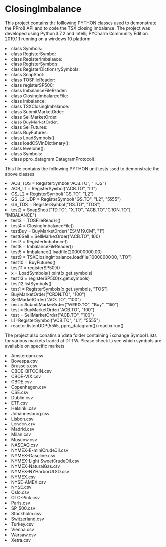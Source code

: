 <H1>ClosingImbalance</H1>

<p>
  This project contains the folllowing PYTHON classes used to demonstrate the PPro8 API and to code the TSX closing imbalance.
  The project was developed using Python 3.7.2 and Intellij PYCharm Community Edition 2019.1.1 running on a windows 10 platform
</p>
<li>
  class Symbols:
</li>
<li>  
  class RegisterSymbol:
</li>
<li>  
  class RegisterImbalance:
</li>
<li>  
  class RegisterSymbols:
</li>
<li>  
  class RegisterDictionarySymbols:
</li>
<li>  
  class SnapShot:
</li>
<li>  
  class TOSFileReader:
</li>
<li>  
  class registerSP500:
</li>
<li>  
  class ImbalanceFileReader:
</li>
<li>  
  class ClosingImbalanceFile:
</li>
<li>  
  class Imbalance:
</li>
<li>  
  class TSXClosingImbalance:
</li>
<li>  
  class SubmitMarketOrder:
</li>
<li>  
  class SellMarketOrder:
</li>
<li>  
  class BuyMarketOrder:
</li>
<li>  
  class SellFutures:
</li>
<li>  
  class BuyFutures:
</li>
<li>  
  class LoadSymbols():
</li>
<li>  
  class loadCSVinDictionary():
</li>
<li>  
  class levelone():
</li>
<li>  
  class Symbols:
</li>
<li>  
  class ppro_datagram(DatagramProtocol):
</li>

<p>
  This file contains the folllowing PYTHON unit tests used to demonstrate the above classes
</p>

<li>  
  ACB_TOS = RegisterSymbol("ACB.TO", "TOS")
</li>
<li>  
  ACB_L1  = RegisterSymbol("ACB.TO", "L1")
</li>
<li>  
  GS_L2   = RegisterSymbol("GS.TO", "L2")
</li>
<li>  
  GS_L2_UDP = RegisterSymbol("GS.TO", "L2", "5555")
</li>
<li>  
  GS_TOS  = RegisterSymbol("GS.TO", "TOS")
</li>
<li>  
  test2 = SnapShot(["TD.TO", "X.TO", "ACB.TO","CRON.TO"], "IMBALANCE")
</li>
<li>  
  test3 = TOSFileReader()
</li>
<li>  
  test4 = ClosingImbalanceFile()
</li>
<li>  
  testBuy  = BuyMarketOrder("ES\M19.CM", "1")
</li>
<li>  
  test6Sell = SellMarketOrder("ACB.TO", 100)
</li>
<li>  
  test7 = RegisterImbalance()
</li>
<li>  
  test8 = ImbalanceFileReader()
</li>
<li>  
  test5 = Imbalance().loadfile(200000000.00)
</li>
<li>  
  test9 = TSXClosingImbalance.loadfile(10000000.00, ".TO")
</li>
<li>  
  test10 = BuyFutures()
</li>
<li>  
  test11 = registerSP500()
</li>
<li>  
  x = LoadSymbols()
  print(x.get.symbols)
</li>
<li>  
  test13 = registerSP500(x.get.symbols)
</li>
<li>  
  test12.listSymbols()
</li>
<li>  
  test1 = RegisterSymbols(x.get.symbols, "TOS")
</li>
<li>  
  BuyMarketOrder("CRON.TO", "100")
</li>
<li>  
  SellMarketOrder("ACB.TO", "100")
</li>
<li>  
  test = SubmitMarketOrder("WEED.TO", "Buy", "100")
</li>
<li>  
  test = BuyMarketOrder("ACB.TO", "100")
</li>
<li>  
  test = SellMarketOrder("ACB.TO", "100")
</li>
<li>  
  L1=RegisterSymbol("ACB.TO", "L1", "5555")
</li>
<li>  
  reactor.listenUDP(5555, ppro_datagram())
  reactor.run()
</li>

<p>
  The project also conatins a \data folder containing Exchange Symbol Lists for various markets traded at DTTW. Please check to see which symbols are available on specific markets

</p>
  <li>Amsterdam.csv 
  <li>Bovespa.csv
  <li>Brussels.csv
  <li>CBOE-BITCOIN.csv
  <li>CBOE-VIX.csv
  <li>CBOE.csv
  <li>Copenhagen.csv
  <li>CSE.csv
  <li>Dublin.csv
  <li>ETF.csv
  <li>Helsinki.csv
  <li>Johannesburg.csv
  <li>Lisbon.csv
  <li>London.csv
  <li>Madrid.csv
  <li>Milan.csv
  <li>Moscow.csv
  <li>NASDAQ.csv
  <li>NYMEX-E-miniCrudeOil.csv
  <li>NYMEX-Gasoline.csv
  <li>NYMEX-Light SweetCrudeOil.csv
  <li>NYMEX-NaturalGas.csv
  <li>NYMEX-NYHarborULSD.csv
  <li>NYMEX.csv
  <li>NYSE-AMEX.csv
  <li>NYSE.csv
  <li>Oslo.csv
  <li>OTC-Pink.csv
  <li>Paris.csv
  <li>SP_500.csv
  <li>Stockholm.csv
  <li>Switzerland.csv
  <li>Turkey.csv
  <li>Vienna.csv
  <li>Warsaw.csv
  <li>Xetra.csv
